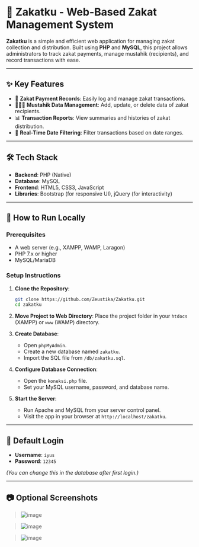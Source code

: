 # 🕌 Zakatku - Web-Based Zakat Management System

**Zakatku** is a simple and efficient web application for managing zakat collection and distribution. Built using **PHP** and **MySQL**, this project allows administrators to track zakat payments, manage mustahik (recipients), and record transactions with ease.

---

## ✨ Key Features

- 🧾 **Zakat Payment Records**: Easily log and manage zakat transactions.
- 🧑‍🤝‍🧑 **Mustahik Data Management**: Add, update, or delete data of zakat recipients.
- 📊 **Transaction Reports**: View summaries and histories of zakat distribution.
- 📅 **Real-Time Date Filtering**: Filter transactions based on date ranges.

---

## 🛠️ Tech Stack

- **Backend**: PHP (Native)
- **Database**: MySQL
- **Frontend**: HTML5, CSS3, JavaScript
- **Libraries**: Bootstrap (for responsive UI), jQuery (for interactivity)

---

## 🚀 How to Run Locally

### Prerequisites

- A web server (e.g., XAMPP, WAMP, Laragon)
- PHP 7.x or higher
- MySQL/MariaDB

### Setup Instructions

1. **Clone the Repository**:
   ```bash
   git clone https://github.com/Zeustika/Zakatku.git
   cd zakatku
   ```

2. **Move Project to Web Directory**:
   Place the project folder in your `htdocs` (XAMPP) or `www` (WAMP) directory.

3. **Create Database**:
   - Open `phpMyAdmin`.
   - Create a new database named `zakatku`.
   - Import the SQL file from `/db/zakatku.sql`.

4. **Configure Database Connection**:
   - Open the `koneksi.php` file.
   - Set your MySQL username, password, and database name.

5. **Start the Server**:
   - Run Apache and MySQL from your server control panel.
   - Visit the app in your browser at `http://localhost/zakatku`.

---

## 🔐 Default Login

- **Username**: `iyus`
- **Password**: `12345`

*(You can change this in the database after first login.)*

---

## 📷 Optional Screenshots

>![image](https://github.com/user-attachments/assets/2c940c6d-8acf-46ba-86ed-ffbcb70989f5)

>![image](https://github.com/user-attachments/assets/093e567f-eeeb-42ae-8b85-1dd8cce5e293)

>![image](https://github.com/user-attachments/assets/330304ff-6d81-4c8c-8e77-a571d816003d)
